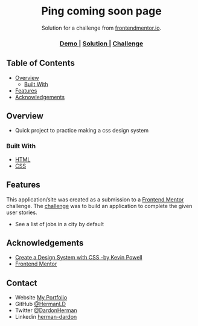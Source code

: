 <!-- Please update value in the {}  -->

<h1 align="center">Ping coming soon page</h1>

<div align="center">
   Solution for a challenge from  <a href="https://www.frontendmentor.io" target="_blank">frontendmentor.io</a>.
</div>

<div align="center">
  <h3>
    <a href="https://hermanld.github.io/fm-ping-coming-soon/">
      Demo
    </a>
    <span> | </span>
    <a href="https://github.com/HermanLD/fm-ping-coming-soon">
      Solution
    </a>
    <span> | </span>
    <a href="https://www.frontendmentor.io/challenges/ping-single-column-coming-soon-page-5cadd051fec04111f7b848da">
      Challenge
    </a>
  </h3>
</div>

<!-- TABLE OF CONTENTS -->

## Table of Contents

- [Overview](#overview)
  - [Built With](#built-with)
- [Features](#features)
- [Acknowledgements](#acknowledgements)

<!-- OVERVIEW -->

## Overview

- Quick project to practice making a css design system

### Built With

<!-- This section should list any major frameworks that you built your project using. Here are a few examples.-->

- [HTML](https://developer.mozilla.org/en-US/docs/Web/HTML)
- [CSS](https://developer.mozilla.org/en-US/docs/Web/CSS)

## Features

<!-- List the features of your application or follow the template. Don't share the figma file here :) -->

This application/site was created as a submission to a [Frontend Mentor](https://www.frontendmentor.io/challenges) challenge. The [challenge](https://www.frontendmentor.io/challenges/ping-single-column-coming-soon-page-5cadd051fec04111f7b848da) was to build an application to complete the given user stories.

- See a list of jobs in a city by default

## Acknowledgements

<!-- This section should list any articles or add-ons/plugins that helps you to complete the project. This is optional but it will help you in the future. For example: -->

- [Create a Design System with CSS -by Kevin Powell](https://www.youtube.com/watch?v=lRaL-8qZ0mM)
- [Frontend Mentor](https://www.frontendmentor.io/)

## Contact

- Website [My Portfolio](https://portfolio-olive-alpha.vercel.app/)
- GitHub [@HermanLD](https://github.com/HermanLD/)
- Twitter [@DardonHerman](https://twitter.com/DardonHerman/)
- Linkedin [herman-dardon](https://www.linkedin.com/in/herman-dardon/)
